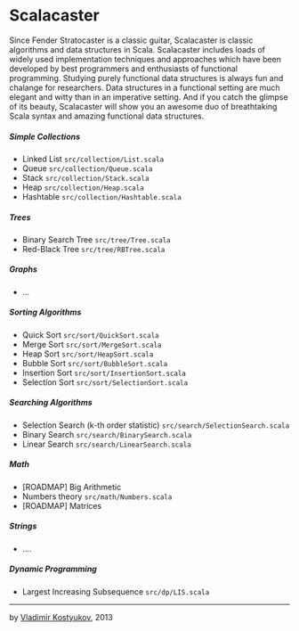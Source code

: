Scalacaster
===========

Since Fender Stratocaster is a classic guitar, Scalacaster is classic algorithms and data structures in Scala. Scalacaster includes loads of widely used implementation techniques and approaches which have been developed by best programmers and enthusiasts of functional programming. Studying purely functional data structures is always fun and chalange for researchers. Data structures in a functional setting are much elegant and witty than in an imperative setting. And if you catch the glimpse of its beauty, Scalacaster will show you an awesome duo of breathtaking Scala syntax and amazing functional data structures.


##### Simple Collections
* Linked List `src/collection/List.scala`
* Queue `src/collection/Queue.scala`
* Stack `src/collection/Stack.scala`
* Heap `src/collection/Heap.scala`
* Hashtable `src/collection/Hashtable.scala`

##### Trees
* Binary Search Tree `src/tree/Tree.scala`
* Red-Black Tree `src/tree/RBTree.scala`

##### Graphs
* ... 

##### Sorting Algorithms
* Quick Sort `src/sort/QuickSort.scala`
* Merge Sort `src/sort/MergeSort.scala`
* Heap Sort `src/sort/HeapSort.scala`
* Bubble Sort `src/sort/BubbleSort.scala`
* Insertion Sort `src/sort/InsertionSort.scala`
* Selection Sort `src/sort/SelectionSort.scala`

##### Searching Algorithms
* Selection Search (k-th order statistic) `src/search/SelectionSearch.scala`
* Binary Search `src/search/BinarySearch.scala`
* Linear Search `src/search/LinearSearch.scala`

##### Math
* [ROADMAP] Big Arithmetic
*  Numbers theory `src/math/Numbers.scala`
* [ROADMAP] Matrices

##### Strings
* ....

##### Dynamic Programming
* Largest Increasing Subsequence `src/dp/LIS.scala`

----
by [Vladimir Kostyukov](http://vkostyukov.ru), 2013
